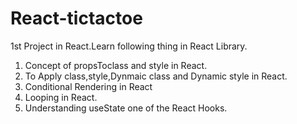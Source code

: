 # React-tictactoe
1st Project in React.Learn following thing in React Library.
1)  Concept of propsToclass and style in React.
2)  To Apply class,style,Dynmaic class and Dynamic style in React.
3)  Conditional Rendering in React
4)  Looping in React.
5)  Understanding useState one of the React Hooks.

